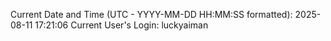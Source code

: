 Current Date and Time (UTC - YYYY-MM-DD HH:MM:SS formatted): 2025-08-11 17:21:06
Current User's Login: luckyaiman
